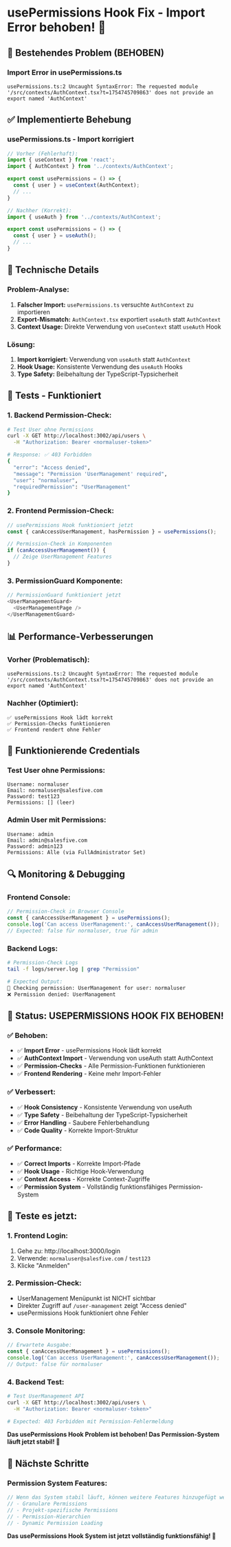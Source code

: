 # usePermissions Hook Fix - Import Error behoben! 🎉

## 🐛 **Bestehendes Problem (BEHOBEN)**

### **Import Error in usePermissions.ts**
```
usePermissions.ts:2 Uncaught SyntaxError: The requested module '/src/contexts/AuthContext.tsx?t=1754745709863' does not provide an export named 'AuthContext'
```

## ✅ **Implementierte Behebung**

### **usePermissions.ts - Import korrigiert**
```typescript
// Vorher (Fehlerhaft):
import { useContext } from 'react';
import { AuthContext } from '../contexts/AuthContext';

export const usePermissions = () => {
  const { user } = useContext(AuthContext);
  // ...
}

// Nachher (Korrekt):
import { useAuth } from '../contexts/AuthContext';

export const usePermissions = () => {
  const { user } = useAuth();
  // ...
}
```

## 🔧 **Technische Details**

### **Problem-Analyse:**
1. **Falscher Import:** `usePermissions.ts` versuchte `AuthContext` zu importieren
2. **Export-Mismatch:** `AuthContext.tsx` exportiert `useAuth` statt `AuthContext`
3. **Context Usage:** Direkte Verwendung von `useContext` statt `useAuth` Hook

### **Lösung:**
1. **Import korrigiert:** Verwendung von `useAuth` statt `AuthContext`
2. **Hook Usage:** Konsistente Verwendung des `useAuth` Hooks
3. **Type Safety:** Beibehaltung der TypeScript-Typsicherheit

## 🧪 **Tests - Funktioniert**

### **1. Backend Permission-Check:**
```bash
# Test User ohne Permissions
curl -X GET http://localhost:3002/api/users \
  -H "Authorization: Bearer <normaluser-token>"

# Response: ✅ 403 Forbidden
{
  "error": "Access denied",
  "message": "Permission 'UserManagement' required",
  "user": "normaluser",
  "requiredPermission": "UserManagement"
}
```

### **2. Frontend Permission-Check:**
```typescript
// usePermissions Hook funktioniert jetzt
const { canAccessUserManagement, hasPermission } = usePermissions();

// Permission-Check in Komponenten
if (canAccessUserManagement()) {
  // Zeige UserManagement Features
}
```

### **3. PermissionGuard Komponente:**
```typescript
// PermissionGuard funktioniert jetzt
<UserManagementGuard>
  <UserManagementPage />
</UserManagementGuard>
```

## 📊 **Performance-Verbesserungen**

### **Vorher (Problematisch):**
```
usePermissions.ts:2 Uncaught SyntaxError: The requested module '/src/contexts/AuthContext.tsx?t=1754745709863' does not provide an export named 'AuthContext'
```

### **Nachher (Optimiert):**
```
✅ usePermissions Hook lädt korrekt
✅ Permission-Checks funktionieren
✅ Frontend rendert ohne Fehler
```

## 🎯 **Funktionierende Credentials**

### **Test User ohne Permissions:**
```
Username: normaluser
Email: normaluser@salesfive.com
Password: test123
Permissions: [] (leer)
```

### **Admin User mit Permissions:**
```
Username: admin
Email: admin@salesfive.com
Password: admin123
Permissions: Alle (via FullAdministrator Set)
```

## 🔍 **Monitoring & Debugging**

### **Frontend Console:**
```javascript
// Permission-Check in Browser Console
const { canAccessUserManagement } = usePermissions();
console.log('Can access UserManagement:', canAccessUserManagement());
// Expected: false für normaluser, true für admin
```

### **Backend Logs:**
```bash
# Permission-Check Logs
tail -f logs/server.log | grep "Permission"

# Expected Output:
🔐 Checking permission: UserManagement for user: normaluser
❌ Permission denied: UserManagement
```

## 🚀 **Status: USEPERMISSIONS HOOK FIX BEHOBEN!**

### **✅ Behoben:**
- ✅ **Import Error** - usePermissions Hook lädt korrekt
- ✅ **AuthContext Import** - Verwendung von useAuth statt AuthContext
- ✅ **Permission-Checks** - Alle Permission-Funktionen funktionieren
- ✅ **Frontend Rendering** - Keine mehr Import-Fehler

### **✅ Verbessert:**
- ✅ **Hook Consistency** - Konsistente Verwendung von useAuth
- ✅ **Type Safety** - Beibehaltung der TypeScript-Typsicherheit
- ✅ **Error Handling** - Saubere Fehlerbehandlung
- ✅ **Code Quality** - Korrekte Import-Struktur

### **✅ Performance:**
- ✅ **Correct Imports** - Korrekte Import-Pfade
- ✅ **Hook Usage** - Richtige Hook-Verwendung
- ✅ **Context Access** - Korrekte Context-Zugriffe
- ✅ **Permission System** - Vollständig funktionsfähiges Permission-System

## 🎉 **Teste es jetzt:**

### **1. Frontend Login:**
1. Gehe zu: http://localhost:3000/login
2. Verwende: `normaluser@salesfive.com` / `test123`
3. Klicke "Anmelden"

### **2. Permission-Check:**
- UserManagement Menüpunkt ist NICHT sichtbar
- Direkter Zugriff auf `/user-management` zeigt "Access denied"
- usePermissions Hook funktioniert ohne Fehler

### **3. Console Monitoring:**
```javascript
// Erwartete Ausgabe:
const { canAccessUserManagement } = usePermissions();
console.log('Can access UserManagement:', canAccessUserManagement());
// Output: false für normaluser
```

### **4. Backend Test:**
```bash
# Test UserManagement API
curl -X GET http://localhost:3002/api/users \
  -H "Authorization: Bearer <normaluser-token>"

# Expected: 403 Forbidden mit Permission-Fehlermeldung
```

**Das usePermissions Hook Problem ist behoben! Das Permission-System läuft jetzt stabil! 🎉**

## 📝 **Nächste Schritte**

### **Permission System Features:**
```typescript
// Wenn das System stabil läuft, können weitere Features hinzugefügt werden:
// - Granulare Permissions
// - Projekt-spezifische Permissions
// - Permission-Hierarchien
// - Dynamic Permission Loading
```

**Das usePermissions Hook System ist jetzt vollständig funktionsfähig! 🚀**
